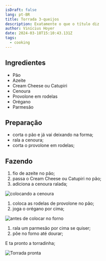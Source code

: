 ```yaml
---
isDraft: false
lang: pt-BR
title: Torrada 3-queijos
description: Exatamente o que o título diz
author: Vinícius Hoyer
date: 2024-03-18T15:10:43.131Z
tags:
  - cooking
---
```

## Ingredientes

* Pão
* Azeite
* Cream Cheese ou Catupiri
* Cenoura
* Provolone em rodelas
* Orégano
* Parmesão

## Preparação

* corta o pão e já vai deixando na forma;
* rala a cenoura;
* corta o provolone em rodelas;

## Fazendo

1. fio de azeite no pão;
1. passa o Cream Cheese ou Catupiri no pão;
1. adiciona a cenoura ralada;

  ![colocando a cenoura](/static/img/uploads/untitled1.jpg "colocando a cenoura")
1. coloca as rodelas de provolone no pão;
1. joga o orégano por cima;

  ![antes de colocar no forno](/static/img/uploads/untitled.jpg "antes de colocar no forno")
1. rala um parmesão por cima se quiser;
1. põe no forno até dourar;

E ta pronto a torradinha;

![Torrada pronta](/static/img/uploads/untitled2.jpg "Torrada pronta")